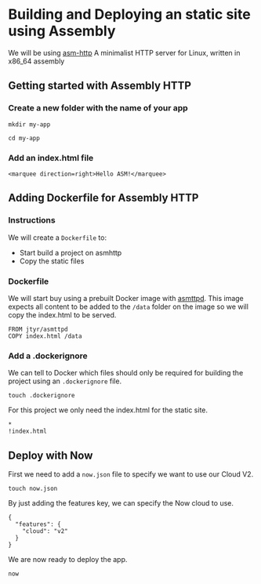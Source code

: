 # Building and Deploying an static site using Assembly

We will be using [asm-http](https://github.com/jcalvinowens/asmhttpd) A minimalist HTTP server for Linux, written in x86_64 assembly

## Getting started with Assembly HTTP

### Create a new folder with the name of your app

```
mkdir my-app

cd my-app
```

### Add an index.html file

```
<marquee direction=right>Hello ASM!</marquee>
```

## Adding Dockerfile for Assembly HTTP

### Instructions

We will create a `Dockerfile` to:

- Start build a project on asmhttp
- Copy the static files

### Dockerfile

We will start buy using a prebuilt Docker image with [asmttpd](https://hub.docker.com/r/jtyr/asmttpd/). This image expects all content to be added to the `/data` folder on the image so we will copy the index.html to be served.

```
FROM jtyr/asmttpd
COPY index.html /data
```

### Add a .dockerignore

We can tell to Docker which files should only be required for building the project using an `.dockerignore` file.

```
touch .dockerignore
```

For this project we only need the index.html for the static site.

```
*
!index.html
```

## Deploy with Now

First we need to add a `now.json` file to specify we want to use our Cloud V2.

```
touch now.json
```

By just adding the features key, we can specify the Now cloud to use.

```
{
  "features": {
    "cloud": "v2"
  }
}
```

We are now ready to deploy the app.

`now`
